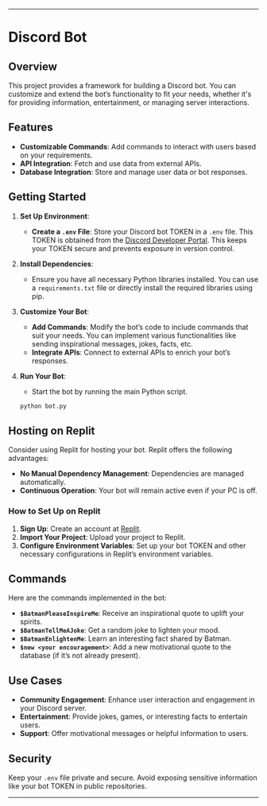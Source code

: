 

---

# Discord Bot

## Overview

This project provides a framework for building a Discord bot. You can customize and extend the bot’s functionality to fit your needs, whether it's for providing information, entertainment, or managing server interactions.

## Features

- **Customizable Commands**: Add commands to interact with users based on your requirements.
- **API Integration**: Fetch and use data from external APIs.
- **Database Integration**: Store and manage user data or bot responses.

## Getting Started

1. **Set Up Environment**:
   - **Create a `.env` File**: Store your Discord bot TOKEN in a `.env` file. This TOKEN is obtained from the [Discord Developer Portal](https://discord.com/developers/applications). This keeps your TOKEN secure and prevents exposure in version control.

2. **Install Dependencies**:
   - Ensure you have all necessary Python libraries installed. You can use a `requirements.txt` file or directly install the required libraries using pip.

3. **Customize Your Bot**:
   - **Add Commands**: Modify the bot’s code to include commands that suit your needs. You can implement various functionalities like sending inspirational messages, jokes, facts, etc.
   - **Integrate APIs**: Connect to external APIs to enrich your bot’s responses.

4. **Run Your Bot**:
   - Start the bot by running the main Python script.

   ```bash
   python bot.py
   ```

## Hosting on Replit

Consider using Replit for hosting your bot. Replit offers the following advantages:
- **No Manual Dependency Management**: Dependencies are managed automatically.
- **Continuous Operation**: Your bot will remain active even if your PC is off.

### How to Set Up on Replit

1. **Sign Up**: Create an account at [Replit](https://replit.com).
2. **Import Your Project**: Upload your project to Replit.
3. **Configure Environment Variables**: Set up your bot TOKEN and other necessary configurations in Replit’s environment variables.

## Commands

Here are the commands implemented in the bot:

- **`$BatmanPleaseInspireMe`**: Receive an inspirational quote to uplift your spirits.
- **`$BatmanTellMeAJoke`**: Get a random joke to lighten your mood.
- **`$BatmanEnlightenMe`**: Learn an interesting fact shared by Batman.
- **`$new <your encouragement>`**: Add a new motivational quote to the database (if it’s not already present).

## Use Cases

- **Community Engagement**: Enhance user interaction and engagement in your Discord server.
- **Entertainment**: Provide jokes, games, or interesting facts to entertain users.
- **Support**: Offer motivational messages or helpful information to users.

## Security

Keep your `.env` file private and secure. Avoid exposing sensitive information like your bot TOKEN in public repositories.

---
